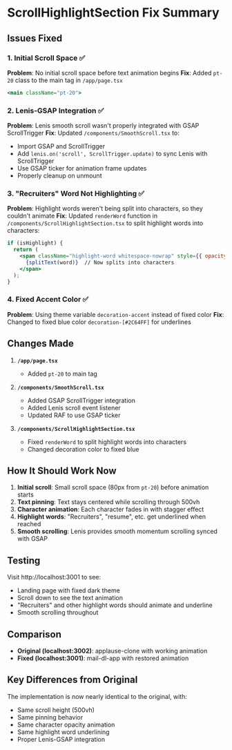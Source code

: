# ScrollHighlightSection Fix Summary

## Issues Fixed

### 1. Initial Scroll Space ✅
**Problem**: No initial scroll space before text animation begins
**Fix**: Added `pt-20` class to the main tag in `/app/page.tsx`
```jsx
<main className="pt-20">
```

### 2. Lenis-GSAP Integration ✅
**Problem**: Lenis smooth scroll wasn't properly integrated with GSAP ScrollTrigger
**Fix**: Updated `/components/SmoothScroll.tsx` to:
- Import GSAP and ScrollTrigger
- Add `lenis.on('scroll', ScrollTrigger.update)` to sync Lenis with ScrollTrigger
- Use GSAP ticker for animation frame updates
- Properly cleanup on unmount

### 3. "Recruiters" Word Not Highlighting ✅
**Problem**: Highlight words weren't being split into characters, so they couldn't animate
**Fix**: Updated `renderWord` function in `/components/ScrollHighlightSection.tsx` to split highlight words into characters:
```jsx
if (isHighlight) {
  return (
    <span className="highlight-word whitespace-nowrap" style={{ opacity: 0.25 }}>
      {splitText(word)}  // Now splits into characters
    </span>
  );
}
```

### 4. Fixed Accent Color ✅
**Problem**: Using theme variable `decoration-accent` instead of fixed color
**Fix**: Changed to fixed blue color `decoration-[#2C64FF]` for underlines

## Changes Made

1. **`/app/page.tsx`**
   - Added `pt-20` to main tag

2. **`/components/SmoothScroll.tsx`**
   - Added GSAP ScrollTrigger integration
   - Added Lenis scroll event listener
   - Updated RAF to use GSAP ticker

3. **`/components/ScrollHighlightSection.tsx`**
   - Fixed `renderWord` to split highlight words into characters
   - Changed decoration color to fixed blue

## How It Should Work Now

1. **Initial scroll**: Small scroll space (80px from `pt-20`) before animation starts
2. **Text pinning**: Text stays centered while scrolling through 500vh
3. **Character animation**: Each character fades in with stagger effect
4. **Highlight words**: "Recruiters", "resume", etc. get underlined when reached
5. **Smooth scrolling**: Lenis provides smooth momentum scrolling synced with GSAP

## Testing

Visit http://localhost:3001 to see:
- Landing page with fixed dark theme
- Scroll down to see the text animation
- "Recruiters" and other highlight words should animate and underline
- Smooth scrolling throughout

## Comparison

- **Original (localhost:3002)**: applause-clone with working animation
- **Fixed (localhost:3001)**: mail-dl-app with restored animation

## Key Differences from Original

The implementation is now nearly identical to the original, with:
- Same scroll height (500vh)
- Same pinning behavior
- Same character opacity animation
- Same highlight word underlining
- Proper Lenis-GSAP integration
